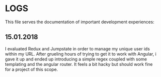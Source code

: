 # LOGS

This file serves the documentation of important development experiences:

## 15.01.2018

I evaluated Redux and Jumpstate in order to manage my unique user ids within my URL. After grueling hours of trying to get it to work with Angular, i gave it up and ended up introducing a simple regex coupled with some templating and the angular router. It feels a bit hacky but should work fine for a project of this scope.
